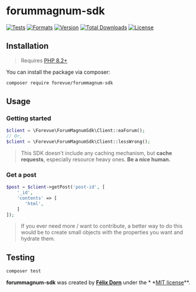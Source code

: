 # forummagnum-sdk

[![Tests](https://github.com/forevue/forummagnum-sdk/actions/workflows/tests.yml/badge.svg?branch=main)](https://github.com/forevue/forummagnum-sdk/actions/workflows/tests.yml)
[![Formats](https://github.com/forevue/forummagnum-sdk/actions/workflows/formats.yml/badge.svg?branch=main)](https://github.com/forevue/forummagnum-sdk/actions/workflows/formats.yml)
[![Version](https://poser.pugx.org/forevue/forummagnum-sdk/version)](//packagist.org/packages/forevue/forummagnum-sdk)
[![Total Downloads](https://poser.pugx.org/forevue/forummagnum-sdk/downloads)](//packagist.org/packages/forevue/forummagnum-sdk)
[![License](https://poser.pugx.org/forevue/forummagnum-sdk/license)](//packagist.org/packages/forevue/forummagnum-sdk)

## Installation

> Requires [PHP 8.2+](https://php.net/releases)

You can install the package via composer:

```bash
composer require forevue/forummagnum-sdk
```

## Usage

### Getting started

```php
$client = \Forevue\ForumMagnumSdk\Client::eaForum();
// Or,
$client = \Forevue\ForumMagnumSdk\Client::lessWrong();
```

> This SDK doesn't include any caching mechanism, but **cache requests**, especially resource heavy ones. **Be a nice
human.**

### Get a post

```php
$post = $client->getPost('post-id', [
    '_id',
    'contents' => [
       'html',
    ]
]);
```

> If you ever need more / want to contribute, a better way to do this would be to create small objects with the
> properties you want and hydrate them.

## Testing

```bash
composer test
```

**forummagnum-sdk** was created by **[Félix Dorn](https://forevue.fr)** under the *
*[MIT license](https://opensource.org/licenses/MIT)**.
